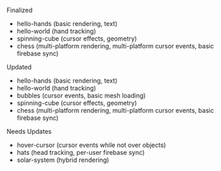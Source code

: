Finalized  

- hello-hands (basic rendering, text)
- hello-world (hand tracking)
- spinning-cube (cursor effects, geometry)
- chess (multi-platform rendering, multi-platform cursor events, basic firebase sync)

Updated  

- hello-hands (basic rendering, text)
- hello-world (hand tracking)
- bubbles (cursor events, basic mesh loading) 
- spinning-cube (cursor effects, geometry)
- chess (multi-platform rendering, multi-platform cursor events, basic firebase sync)

Needs Updates  

- hover-cursor (cursor events while not over objects)
- hats (head tracking, per-user firebase sync)
- solar-system (hybrid rendering)

